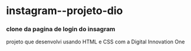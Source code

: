 # instagram--projeto-dio
### clone da pagina de login do insagram
projeto que desenvolvi usando HTML e CSS com a Digital Innovation One
